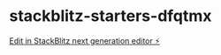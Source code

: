# stackblitz-starters-dfqtmx

[Edit in StackBlitz next generation editor ⚡️](https://stackblitz.com/~/github.com/17too/stackblitz-starters-dfqtmx)